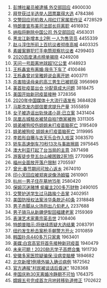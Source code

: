 1. [彭博社雇员被逮捕 外交部回应](http://www.baidu.com/baidu?cl=3&tn=SE_baiduhomet8_jmjb7mjw&rsv_dl=fyb_top&fr=top1000&wd=%C5%ED%B2%A9%C9%E7%B9%CD%D4%B1%B1%BB%B4%FE%B2%B6%20%CD%E2%BD%BB%B2%BF%BB%D8%D3%A6) 4900030
1. [拜登获过半选举人团票赢得大选](http://www.baidu.com/baidu?cl=3&tn=SE_baiduhomet8_jmjb7mjw&rsv_dl=fyb_top&fr=top1000&wd=%B0%DD%B5%C7%BB%F1%B9%FD%B0%EB%D1%A1%BE%D9%C8%CB%CD%C5%C6%B1%D3%AE%B5%C3%B4%F3%D1%A1) 4784386
1. [交警回应司机救人闯红灯家属拒作证](http://www.baidu.com/baidu?cl=3&tn=SE_baiduhomet8_jmjb7mjw&rsv_dl=fyb_top&fr=top1000&wd=%BD%BB%BE%AF%BB%D8%D3%A6%CB%BE%BB%FA%BE%C8%C8%CB%B4%B3%BA%EC%B5%C6%BC%D2%CA%F4%BE%DC%D7%F7%D6%A4) 4728529
1. [特朗普宣布美司法部长将离职](http://www.baidu.com/baidu?cl=3&tn=SE_baiduhomet8_jmjb7mjw&rsv_dl=fyb_top&fr=top1000&wd=%CC%D8%C0%CA%C6%D5%D0%FB%B2%BC%C3%C0%CB%BE%B7%A8%B2%BF%B3%A4%BD%AB%C0%EB%D6%B0) 4616932
1. [纳指将删除中国公司 外交部回应](http://www.baidu.com/baidu?cl=3&tn=SE_baiduhomet8_jmjb7mjw&rsv_dl=fyb_top&fr=top1000&wd=%C4%C9%D6%B8%BD%AB%C9%BE%B3%FD%D6%D0%B9%FA%B9%AB%CB%BE%20%CD%E2%BD%BB%B2%BF%BB%D8%D3%A6) 4563031
1. [黑龙江新增本土2例 一人为售货员](http://www.baidu.com/baidu?cl=3&tn=SE_baiduhomet8_jmjb7mjw&rsv_dl=fyb_top&fr=top1000&wd=%BA%DA%C1%FA%BD%AD%D0%C2%D4%F6%B1%BE%CD%C12%C0%FD%20%D2%BB%C8%CB%CE%AA%CA%DB%BB%F5%D4%B1) 4455339
1. [赵斗淳住所前上百抗议者彻夜高喊](http://www.baidu.com/baidu?cl=3&tn=SE_baiduhomet8_jmjb7mjw&rsv_dl=fyb_top&fr=top1000&wd=%D5%D4%B6%B7%B4%BE%D7%A1%CB%F9%C7%B0%C9%CF%B0%D9%BF%B9%D2%E9%D5%DF%B3%B9%D2%B9%B8%DF%BA%B0) 4403325
1. [素媛案罪犯打手电筒观察抗议者](http://www.baidu.com/baidu?cl=3&tn=SE_baiduhomet8_jmjb7mjw&rsv_dl=fyb_top&fr=top1000&wd=%CB%D8%E6%C2%B0%B8%D7%EF%B7%B8%B4%F2%CA%D6%B5%E7%CD%B2%B9%DB%B2%EC%BF%B9%D2%E9%D5%DF) 4299403
1. [2020百度沸点榜单揭晓](http://www.baidu.com/baidu?cl=3&tn=SE_baiduhomet8_jmjb7mjw&rsv_dl=fyb_top&fr=top1000&wd=2020%B0%D9%B6%C8%B7%D0%B5%E3%B0%F1%B5%A5%BD%D2%CF%FE) 4249208
1. [天问一号距离地球超1亿公里](http://www.baidu.com/baidu?cl=3&tn=SE_baiduhomet8_jmjb7mjw&rsv_dl=fyb_top&fr=top1000&wd=%CC%EC%CE%CA%D2%BB%BA%C5%BE%E0%C0%EB%B5%D8%C7%F2%B3%AC1%D2%DA%B9%AB%C0%EF) 4148923
1. [王栎鑫宣布离婚:我先下车了](http://www.baidu.com/baidu?cl=3&tn=SE_baiduhomet8_jmjb7mjw&rsv_dl=fyb_top&fr=top1000&wd=%CD%F5%E8%DD%F6%CE%D0%FB%B2%BC%C0%EB%BB%E9%3A%CE%D2%CF%C8%CF%C2%B3%B5%C1%CB) 4100486
1. [王栎鑫曾对吴雅婷说会离开她](http://www.baidu.com/baidu?cl=3&tn=SE_baiduhomet8_jmjb7mjw&rsv_dl=fyb_top&fr=top1000&wd=%CD%F5%E8%DD%F6%CE%D4%F8%B6%D4%CE%E2%D1%C5%E6%C3%CB%B5%BB%E1%C0%EB%BF%AA%CB%FD) 4003711
1. [杀害陪读母亲的高三男生已被抓获](http://www.baidu.com/baidu?cl=3&tn=SE_baiduhomet8_jmjb7mjw&rsv_dl=fyb_top&fr=top1000&wd=%C9%B1%BA%A6%C5%E3%B6%C1%C4%B8%C7%D7%B5%C4%B8%DF%C8%FD%C4%D0%C9%FA%D2%D1%B1%BB%D7%A5%BB%F1) 3956969
1. [美首批疫苗出仓 分配竟成大问题](http://www.baidu.com/baidu?cl=3&tn=SE_baiduhomet8_jmjb7mjw&rsv_dl=fyb_top&fr=top1000&wd=%C3%C0%CA%D7%C5%FA%D2%DF%C3%E7%B3%F6%B2%D6%20%B7%D6%C5%E4%BE%B9%B3%C9%B4%F3%CE%CA%CC%E2) 3818475
1. [美国开始新冠疫苗接种](http://www.baidu.com/baidu?cl=3&tn=SE_baiduhomet8_jmjb7mjw&rsv_dl=fyb_top&fr=top1000&wd=%C3%C0%B9%FA%BF%AA%CA%BC%D0%C2%B9%DA%D2%DF%C3%E7%BD%D3%D6%D6) 3728356
1. [2020年中国媒体十大流行语发布](http://www.baidu.com/baidu?cl=3&tn=SE_baiduhomet8_jmjb7mjw&rsv_dl=fyb_top&fr=top1000&wd=2020%C4%EA%D6%D0%B9%FA%C3%BD%CC%E5%CA%AE%B4%F3%C1%F7%D0%D0%D3%EF%B7%A2%B2%BC) 3684828
1. [马斯克发内部信要求提升产量](http://www.baidu.com/baidu?cl=3&tn=SE_baiduhomet8_jmjb7mjw&rsv_dl=fyb_top&fr=top1000&wd=%C2%ED%CB%B9%BF%CB%B7%A2%C4%DA%B2%BF%D0%C5%D2%AA%C7%F3%CC%E1%C9%FD%B2%FA%C1%BF) 3555859
1. [女子被造谣出轨快递小哥:已立案](http://www.baidu.com/baidu?cl=3&tn=SE_baiduhomet8_jmjb7mjw&rsv_dl=fyb_top&fr=top1000&wd=%C5%AE%D7%D3%B1%BB%D4%EC%D2%A5%B3%F6%B9%EC%BF%EC%B5%DD%D0%A1%B8%E7%3A%D2%D1%C1%A2%B0%B8) 3431404
1. [凤凰古城租衣被禁自拍?商家被拘](http://www.baidu.com/baidu?cl=3&tn=SE_baiduhomet8_jmjb7mjw&rsv_dl=fyb_top&fr=top1000&wd=%B7%EF%BB%CB%B9%C5%B3%C7%D7%E2%D2%C2%B1%BB%BD%FB%D7%D4%C5%C4%3F%C9%CC%BC%D2%B1%BB%BE%D0) 3311305
1. [姐弟被狗咬伤姐姐未打疫苗脑死亡](http://www.baidu.com/baidu?cl=3&tn=SE_baiduhomet8_jmjb7mjw&rsv_dl=fyb_top&fr=top1000&wd=%BD%E3%B5%DC%B1%BB%B9%B7%D2%A7%C9%CB%BD%E3%BD%E3%CE%B4%B4%F2%D2%DF%C3%E7%C4%D4%CB%C0%CD%F6) 3195409
1. [姐弟被狗咬 姐姐未打疫苗脑死亡](http://www.baidu.com/baidu?cl=3&tn=SE_baiduhomet8_jmjb7mjw&rsv_dl=fyb_top&fr=top1000&wd=%BD%E3%B5%DC%B1%BB%B9%B7%D2%A7%20%BD%E3%BD%E3%CE%B4%B4%F2%D2%DF%C3%E7%C4%D4%CB%C0%CD%F6) 3119995
1. [李若彤自曝与古天乐合作入戏深](http://www.baidu.com/baidu?cl=3&tn=SE_baiduhomet8_jmjb7mjw&rsv_dl=fyb_top&fr=top1000&wd=%C0%EE%C8%F4%CD%AE%D7%D4%C6%D8%D3%EB%B9%C5%CC%EC%C0%D6%BA%CF%D7%F7%C8%EB%CF%B7%C9%EE) 3083570
1. [轿车高速倒车70秒13次与事故擦肩](http://www.baidu.com/baidu?cl=3&tn=SE_baiduhomet8_jmjb7mjw&rsv_dl=fyb_top&fr=top1000&wd=%BD%CE%B3%B5%B8%DF%CB%D9%B5%B9%B3%B570%C3%EB13%B4%CE%D3%EB%CA%C2%B9%CA%B2%C1%BC%E7) 2975645
1. [澳大利亚打起了台当局的主意](http://www.baidu.com/baidu?cl=3&tn=SE_baiduhomet8_jmjb7mjw&rsv_dl=fyb_top&fr=top1000&wd=%B0%C4%B4%F3%C0%FB%D1%C7%B4%F2%C6%F0%C1%CB%CC%A8%B5%B1%BE%D6%B5%C4%D6%F7%D2%E2) 2871498
1. [游客徒步登五台山被困致2死1伤](http://www.baidu.com/baidu?cl=3&tn=SE_baiduhomet8_jmjb7mjw&rsv_dl=fyb_top&fr=top1000&wd=%D3%CE%BF%CD%CD%BD%B2%BD%B5%C7%CE%E5%CC%A8%C9%BD%B1%BB%C0%A7%D6%C22%CB%C01%C9%CB) 2770995
1. [福州全面放开落户限制](http://www.baidu.com/baidu?cl=3&tn=SE_baiduhomet8_jmjb7mjw&rsv_dl=fyb_top&fr=top1000&wd=%B8%A3%D6%DD%C8%AB%C3%E6%B7%C5%BF%AA%C2%E4%BB%A7%CF%DE%D6%C6) 2705597
1. [曾光:春节期间可放心返乡](http://www.baidu.com/baidu?cl=3&tn=SE_baiduhomet8_jmjb7mjw&rsv_dl=fyb_top&fr=top1000&wd=%D4%F8%B9%E2%3A%B4%BA%BD%DA%C6%DA%BC%E4%BF%C9%B7%C5%D0%C4%B7%B5%CF%E7) 2674010
1. [印小天回应被郑爽说像汤姆猫](http://www.baidu.com/baidu?cl=3&tn=SE_baiduhomet8_jmjb7mjw&rsv_dl=fyb_top&fr=top1000&wd=%D3%A1%D0%A1%CC%EC%BB%D8%D3%A6%B1%BB%D6%A3%CB%AC%CB%B5%CF%F1%CC%C0%C4%B7%C3%A8) 2610901
1. [杭州一男子住在墓地15年](http://www.baidu.com/baidu?cl=3&tn=SE_baiduhomet8_jmjb7mjw&rsv_dl=fyb_top&fr=top1000&wd=%BA%BC%D6%DD%D2%BB%C4%D0%D7%D3%D7%A1%D4%DA%C4%B9%B5%D815%C4%EA) 2580420
1. [保姆沉迷赌博 偷雇主200多万财物](http://www.baidu.com/baidu?cl=3&tn=SE_baiduhomet8_jmjb7mjw&rsv_dl=fyb_top&fr=top1000&wd=%B1%A3%C4%B7%B3%C1%C3%D4%B6%C4%B2%A9%20%CD%B5%B9%CD%D6%F7200%B6%E0%CD%F2%B2%C6%CE%EF) 2490105
1. [交警护送学生过马路挨个击掌](http://www.baidu.com/baidu?cl=3&tn=SE_baiduhomet8_jmjb7mjw&rsv_dl=fyb_top&fr=top1000&wd=%BD%BB%BE%AF%BB%A4%CB%CD%D1%A7%C9%FA%B9%FD%C2%ED%C2%B7%B0%A4%B8%F6%BB%F7%D5%C6) 2402951
1. [美国防授权法案涉华条款近40条](http://www.baidu.com/baidu?cl=3&tn=SE_baiduhomet8_jmjb7mjw&rsv_dl=fyb_top&fr=top1000&wd=%C3%C0%B9%FA%B7%C0%CA%DA%C8%A8%B7%A8%B0%B8%C9%E6%BB%AA%CC%F5%BF%EE%BD%FC40%CC%F5) 2318848
1. [男子赤脚从火场抱出八旬老人](http://www.baidu.com/baidu?cl=3&tn=SE_baiduhomet8_jmjb7mjw&rsv_dl=fyb_top&fr=top1000&wd=%C4%D0%D7%D3%B3%E0%BD%C5%B4%D3%BB%F0%B3%A1%B1%A7%B3%F6%B0%CB%D1%AE%C0%CF%C8%CB) 2237688
1. [男子骑马从新疆伊犁回福建老家](http://www.baidu.com/baidu?cl=3&tn=SE_baiduhomet8_jmjb7mjw&rsv_dl=fyb_top&fr=top1000&wd=%C4%D0%D7%D3%C6%EF%C2%ED%B4%D3%D0%C2%BD%AE%D2%C1%C0%E7%BB%D8%B8%A3%BD%A8%C0%CF%BC%D2) 2159369
1. [表演艺术家黄宗英去世](http://www.baidu.com/baidu?cl=3&tn=SE_baiduhomet8_jmjb7mjw&rsv_dl=fyb_top&fr=top1000&wd=%B1%ED%D1%DD%D2%D5%CA%F5%BC%D2%BB%C6%D7%DA%D3%A2%C8%A5%CA%C0) 2108406
1. [特朗普暗示:将继续质疑大选结果](http://www.baidu.com/baidu?cl=3&tn=SE_baiduhomet8_jmjb7mjw&rsv_dl=fyb_top&fr=top1000&wd=%CC%D8%C0%CA%C6%D5%B0%B5%CA%BE%3A%BD%AB%BC%CC%D0%F8%D6%CA%D2%C9%B4%F3%D1%A1%BD%E1%B9%FB) 2083791
1. [纽约发生枪击案枪手朝警方开火](http://www.baidu.com/baidu?cl=3&tn=SE_baiduhomet8_jmjb7mjw&rsv_dl=fyb_top&fr=top1000&wd=%C5%A6%D4%BC%B7%A2%C9%FA%C7%B9%BB%F7%B0%B8%C7%B9%CA%D6%B3%AF%BE%AF%B7%BD%BF%AA%BB%F0) 2010859
1. [韩国扑杀440多万只家禽](http://www.baidu.com/baidu?cl=3&tn=SE_baiduhomet8_jmjb7mjw&rsv_dl=fyb_top&fr=top1000&wd=%BA%AB%B9%FA%C6%CB%C9%B1440%B6%E0%CD%F2%D6%BB%BC%D2%C7%DD) 1963401
1. [美媒:白宫高官将首先接种新冠疫苗](http://www.baidu.com/baidu?cl=3&tn=SE_baiduhomet8_jmjb7mjw&rsv_dl=fyb_top&fr=top1000&wd=%C3%C0%C3%BD%3A%B0%D7%B9%AC%B8%DF%B9%D9%BD%AB%CA%D7%CF%C8%BD%D3%D6%D6%D0%C2%B9%DA%D2%DF%C3%E7) 1940479
1. [未来可期！2020励志学子高燃合集](http://www.baidu.com/baidu?cl=3&tn=SE_baiduhomet8_jmjb7mjw&rsv_dl=fyb_top&fr=top1000&wd=%CE%B4%C0%B4%BF%C9%C6%DA%A3%A12020%C0%F8%D6%BE%D1%A7%D7%D3%B8%DF%C8%BC%BA%CF%BC%AF) 1911730
1. [安徽多家医院疑骗保:没病变脑梗](http://www.baidu.com/baidu?cl=3&tn=SE_baiduhomet8_jmjb7mjw&rsv_dl=fyb_top&fr=top1000&wd=%B0%B2%BB%D5%B6%E0%BC%D2%D2%BD%D4%BA%D2%C9%C6%AD%B1%A3%3A%C3%BB%B2%A1%B1%E4%C4%D4%B9%A3) 1894682
1. [北京新增1例境外输入确诊病例](http://www.baidu.com/baidu?cl=3&tn=SE_baiduhomet8_jmjb7mjw&rsv_dl=fyb_top&fr=top1000&wd=%B1%B1%BE%A9%D0%C2%D4%F61%C0%FD%BE%B3%CD%E2%CA%E4%C8%EB%C8%B7%D5%EF%B2%A1%C0%FD) 1872562
1. [官方通报"村民被谈话后昏迷"](http://www.baidu.com/baidu?cl=3&tn=SE_baiduhomet8_jmjb7mjw&rsv_dl=fyb_top&fr=top1000&wd=%B9%D9%B7%BD%CD%A8%B1%A8%22%B4%E5%C3%F1%B1%BB%CC%B8%BB%B0%BA%F3%BB%E8%C3%D4%22) 1828368
1. [李国庆称30天离婚冷静期不可怕](http://www.baidu.com/baidu?cl=3&tn=SE_baiduhomet8_jmjb7mjw&rsv_dl=fyb_top&fr=top1000&wd=%C0%EE%B9%FA%C7%EC%B3%C630%CC%EC%C0%EB%BB%E9%C0%E4%BE%B2%C6%DA%B2%BB%BF%C9%C5%C2) 1764375
1. [嫦娥五号完成首次月地转移轨道修正](http://www.baidu.com/baidu?cl=3&tn=SE_baiduhomet8_jmjb7mjw&rsv_dl=fyb_top&fr=top1000&wd=%E6%CF%B6%F0%CE%E5%BA%C5%CD%EA%B3%C9%CA%D7%B4%CE%D4%C2%B5%D8%D7%AA%D2%C6%B9%EC%B5%C0%D0%DE%D5%FD) 1702622